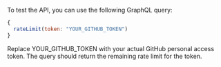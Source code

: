 To test the API, you can use the following GraphQL query:

```javascript
{
  rateLimit(token: "YOUR_GITHUB_TOKEN")
}
```
Replace YOUR_GITHUB_TOKEN with your actual GitHub personal access token. The query should return the remaining rate limit for the token. 
